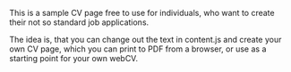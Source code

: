 This is a sample CV page free to use for individuals, who want to create their not so standard job applications.

The idea is, that you can change out the text in content.js and create your own CV page, which you can print to PDF from a browser, or use as a starting point for your own webCV.